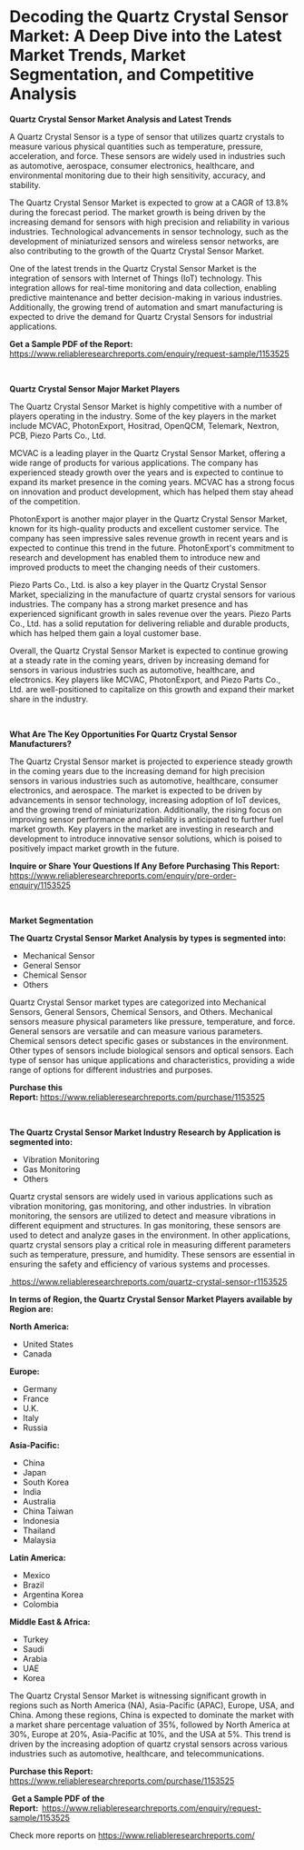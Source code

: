 <p><h1>Decoding the Quartz Crystal Sensor Market: A Deep Dive into the Latest Market Trends, Market Segmentation, and Competitive Analysis</h1></p><p><strong>Quartz Crystal Sensor Market Analysis and Latest Trends</strong></p>
<p><p>A Quartz Crystal Sensor is a type of sensor that utilizes quartz crystals to measure various physical quantities such as temperature, pressure, acceleration, and force. These sensors are widely used in industries such as automotive, aerospace, consumer electronics, healthcare, and environmental monitoring due to their high sensitivity, accuracy, and stability.</p><p>The Quartz Crystal Sensor Market is expected to grow at a CAGR of 13.8% during the forecast period. The market growth is being driven by the increasing demand for sensors with high precision and reliability in various industries. Technological advancements in sensor technology, such as the development of miniaturized sensors and wireless sensor networks, are also contributing to the growth of the Quartz Crystal Sensor Market.</p><p>One of the latest trends in the Quartz Crystal Sensor Market is the integration of sensors with Internet of Things (IoT) technology. This integration allows for real-time monitoring and data collection, enabling predictive maintenance and better decision-making in various industries. Additionally, the growing trend of automation and smart manufacturing is expected to drive the demand for Quartz Crystal Sensors for industrial applications.</p></p>
<p><strong>Get a Sample PDF of the Report:&nbsp;</strong> <a href="https://www.reliableresearchreports.com/enquiry/request-sample/1153525">https://www.reliableresearchreports.com/enquiry/request-sample/1153525</a></p>
<p>&nbsp;</p>
<p><strong>Quartz Crystal Sensor Major Market Players</strong></p>
<p><p>The Quartz Crystal Sensor Market is highly competitive with a number of players operating in the industry. Some of the key players in the market include MCVAC, PhotonExport, Hositrad, OpenQCM, Telemark, Nextron, PCB, Piezo Parts Co., Ltd.</p><p>MCVAC is a leading player in the Quartz Crystal Sensor Market, offering a wide range of products for various applications. The company has experienced steady growth over the years and is expected to continue to expand its market presence in the coming years. MCVAC has a strong focus on innovation and product development, which has helped them stay ahead of the competition.</p><p>PhotonExport is another major player in the Quartz Crystal Sensor Market, known for its high-quality products and excellent customer service. The company has seen impressive sales revenue growth in recent years and is expected to continue this trend in the future. PhotonExport's commitment to research and development has enabled them to introduce new and improved products to meet the changing needs of their customers.</p><p>Piezo Parts Co., Ltd. is also a key player in the Quartz Crystal Sensor Market, specializing in the manufacture of quartz crystal sensors for various industries. The company has a strong market presence and has experienced significant growth in sales revenue over the years. Piezo Parts Co., Ltd. has a solid reputation for delivering reliable and durable products, which has helped them gain a loyal customer base.</p><p>Overall, the Quartz Crystal Sensor Market is expected to continue growing at a steady rate in the coming years, driven by increasing demand for sensors in various industries such as automotive, healthcare, and electronics. Key players like MCVAC, PhotonExport, and Piezo Parts Co., Ltd. are well-positioned to capitalize on this growth and expand their market share in the industry.</p></p>
<p>&nbsp;</p>
<p><strong>What Are The Key Opportunities For Quartz Crystal Sensor Manufacturers?</strong></p>
<p><p>The Quartz Crystal Sensor market is projected to experience steady growth in the coming years due to the increasing demand for high precision sensors in various industries such as automotive, healthcare, consumer electronics, and aerospace. The market is expected to be driven by advancements in sensor technology, increasing adoption of IoT devices, and the growing trend of miniaturization. Additionally, the rising focus on improving sensor performance and reliability is anticipated to further fuel market growth. Key players in the market are investing in research and development to introduce innovative sensor solutions, which is poised to positively impact market growth in the future.</p></p>
<p><strong>Inquire or Share Your Questions If Any Before Purchasing This Report:</strong> <a href="https://www.reliableresearchreports.com/enquiry/pre-order-enquiry/1153525">https://www.reliableresearchreports.com/enquiry/pre-order-enquiry/1153525</a></p>
<p>&nbsp;</p>
<p><strong>Market Segmentation</strong></p>
<p><strong>The Quartz Crystal Sensor Market Analysis by types is segmented into:</strong></p>
<p><ul><li>Mechanical Sensor</li><li>General Sensor</li><li>Chemical Sensor</li><li>Others</li></ul></p>
<p><p>Quartz Crystal Sensor market types are categorized into Mechanical Sensors, General Sensors, Chemical Sensors, and Others. Mechanical sensors measure physical parameters like pressure, temperature, and force. General sensors are versatile and can measure various parameters. Chemical sensors detect specific gases or substances in the environment. Other types of sensors include biological sensors and optical sensors. Each type of sensor has unique applications and characteristics, providing a wide range of options for different industries and purposes.</p></p>
<p><strong>Purchase this Report:&nbsp;</strong><a href="https://www.reliableresearchreports.com/purchase/1153525">https://www.reliableresearchreports.com/purchase/1153525</a></p>
<p>&nbsp;</p>
<p><strong>The Quartz Crystal Sensor Market Industry Research by Application is segmented into:</strong></p>
<p><ul><li>Vibration Monitoring</li><li>Gas Monitoring</li><li>Others</li></ul></p>
<p><p>Quartz crystal sensors are widely used in various applications such as vibration monitoring, gas monitoring, and other industries. In vibration monitoring, the sensors are utilized to detect and measure vibrations in different equipment and structures. In gas monitoring, these sensors are used to detect and analyze gases in the environment. In other applications, quartz crystal sensors play a critical role in measuring different parameters such as temperature, pressure, and humidity. These sensors are essential in ensuring the safety and efficiency of various systems and processes.</p></p>
<p><a href="https://www.reliableresearchreports.com/quartz-crystal-sensor-r1153525">&nbsp;https://www.reliableresearchreports.com/quartz-crystal-sensor-r1153525</a></p>
<p><strong>In terms of Region, the Quartz Crystal Sensor Market Players available by Region are:</strong></p>
<p>
    <p> <strong> North America: </strong>
        <ul>
            <li>United States</li>
            <li>Canada</li>
        </ul>
        </p> 
    <p> <strong> Europe: </strong>
        <ul>
            <li>Germany</li>
            <li>France</li>
            <li>U.K.</li>
            <li>Italy</li>
            <li>Russia</li>
        </ul>
        </p> 
    <p> <strong> Asia-Pacific: </strong>
        <ul>
            <li>China</li>
            <li>Japan</li>
            <li>South Korea</li>
            <li>India</li>
            <li>Australia</li>
            <li>China Taiwan</li>
            <li>Indonesia</li>
            <li>Thailand</li>
            <li>Malaysia</li>
        </ul>
        </p> 
    <p> <strong> Latin America: </strong>
        <ul>
            <li>Mexico</li>
            <li>Brazil</li>
            <li>Argentina Korea</li>
            <li>Colombia</li>
        </ul>
        </p> 
    <p> <strong> Middle East & Africa: </strong>
        <ul>
            <li>Turkey</li>
            <li>Saudi</li>
            <li>Arabia</li>
            <li>UAE</li>
            <li>Korea</li>
        </ul>
    </p>
    </p>
<p><p>The Quartz Crystal Sensor Market is witnessing significant growth in regions such as North America (NA), Asia-Pacific (APAC), Europe, USA, and China. Among these regions, China is expected to dominate the market with a market share percentage valuation of 35%, followed by North America at 30%, Europe at 20%, Asia-Pacific at 10%, and the USA at 5%. This trend is driven by the increasing adoption of quartz crystal sensors across various industries such as automotive, healthcare, and telecommunications.</p></p>
<p><strong>Purchase this Report: </strong><a href="https://www.reliableresearchreports.com/purchase/1153525">https://www.reliableresearchreports.com/purchase/1153525</a></p>
<p>&nbsp;<strong>Get a Sample PDF of the Report:&nbsp;&nbsp;</strong><a href="https://www.reliableresearchreports.com/enquiry/request-sample/1153525">https://www.reliableresearchreports.com/enquiry/request-sample/1153525</a></p>
<p><strong></strong></p>
<p>Check more reports on <a href="https://www.reliableresearchreports.com/">https://www.reliableresearchreports.com/</a></p>